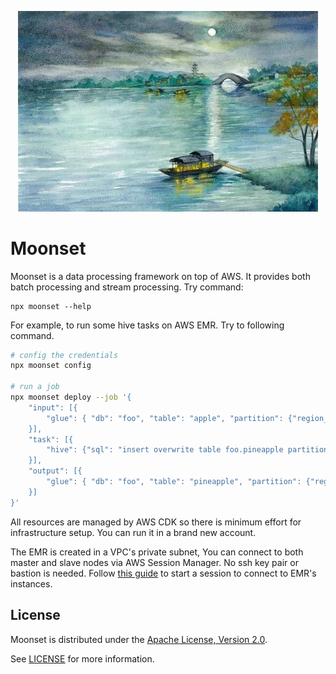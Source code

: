 <p align="center">
  <img alt="moonset" src="https://raw.githubusercontent.com/FBAChinaOpenSource/Moonset/master/images/moonset.jpg" width="480">
</p>

# Moonset

Moonset is a data processing framework on top of AWS. It provides both batch
processing and stream processing. Try command:

```
npx moonset --help
```

For example, to run some hive tasks on AWS EMR. Try to following command.

```bash
# config the credentials
npx moonset config

# run a job
npx moonset deploy --job '{
    "input": [{
        "glue": { "db": "foo", "table": "apple", "partition": {"region_id": "1", "snapshot_date": "2020-01-01"}}
    }],
    "task": [{
        "hive": {"sql": "insert overwrite table foo.pineapple partition (region_id=1, snapshot_date=\"2020-01-01\") select foo from foo.apple;"}
    }],
    "output": [{
        "glue": { "db": "foo", "table": "pineapple", "partition": {"region_id": "1", "snapshot_date": "2020-01-01"}}
    }]
}'
```

All resources are managed by AWS CDK so there is minimum effort for
infrastructure setup. You can run it in a brand new account.

The EMR is created in a VPC's private subnet, You can connect to both master
and slave nodes via AWS Session Manager. No ssh key pair or bastion is needed.
Follow [this guide](https://docs.aws.amazon.com/systems-manager/latest/userguide/session-manager-working-with-sessions-start.html)
to start a session to connect to EMR's instances.

## License

Moonset is distributed under the [Apache License, Version 2.0](https://www.apache.org/licenses/LICENSE-2.0).

See [LICENSE](./LICENSE) for more information.

